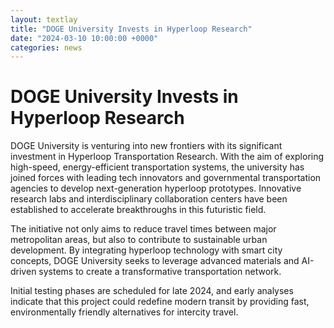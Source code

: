 ```yaml
---
layout: textlay
title: "DOGE University Invests in Hyperloop Research"
date: "2024-03-10 10:00:00 +0000"
categories: news
---
```

# DOGE University Invests in Hyperloop Research

DOGE University is venturing into new frontiers with its significant investment in Hyperloop Transportation Research. With the aim of exploring high-speed, energy-efficient transportation systems, the university has joined forces with leading tech innovators and governmental transportation agencies to develop next-generation hyperloop prototypes. Innovative research labs and interdisciplinary collaboration centers have been established to accelerate breakthroughs in this futuristic field.

The initiative not only aims to reduce travel times between major metropolitan areas, but also to contribute to sustainable urban development. By integrating hyperloop technology with smart city concepts, DOGE University seeks to leverage advanced materials and AI-driven systems to create a transformative transportation network.

Initial testing phases are scheduled for late 2024, and early analyses indicate that this project could redefine modern transit by providing fast, environmentally friendly alternatives for intercity travel. 